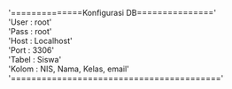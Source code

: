   '==============Konfigurasi DB===============' <br/>
      'User     : root'  <br />
      'Pass     : root'<br />
      'Host     : Localhost'<br />
      'Port      : 3306'<br />
      'Tabel   : Siswa'<br />
      'Kolom  : NIS, Nama, Kelas, email'<br />
      '========================================='

